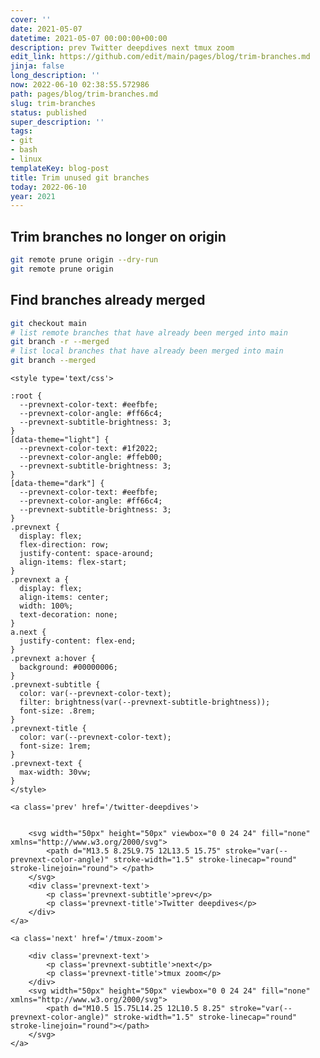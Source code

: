 ```yaml
---
cover: ''
date: 2021-05-07
datetime: 2021-05-07 00:00:00+00:00
description: prev Twitter deepdives next tmux zoom
edit_link: https://github.com/edit/main/pages/blog/trim-branches.md
jinja: false
long_description: ''
now: 2022-06-10 02:38:55.572986
path: pages/blog/trim-branches.md
slug: trim-branches
status: published
super_description: ''
tags:
- git
- bash
- linux
templateKey: blog-post
title: Trim unused git branches
today: 2022-06-10
year: 2021
---
```


## Trim branches no longer on origin

```bash
git remote prune origin --dry-run
git remote prune origin
```

## Find branches already merged

``` bash
git checkout main
# list remote branches that have already been merged into main
git branch -r --merged
# list local branches that have already been merged into main
git branch --merged
```
<div class='prevnext'>

    <style type='text/css'>

    :root {
      --prevnext-color-text: #eefbfe;
      --prevnext-color-angle: #ff66c4;
      --prevnext-subtitle-brightness: 3;
    }
    [data-theme="light"] {
      --prevnext-color-text: #1f2022;
      --prevnext-color-angle: #ffeb00;
      --prevnext-subtitle-brightness: 3;
    }
    [data-theme="dark"] {
      --prevnext-color-text: #eefbfe;
      --prevnext-color-angle: #ff66c4;
      --prevnext-subtitle-brightness: 3;
    }
    .prevnext {
      display: flex;
      flex-direction: row;
      justify-content: space-around;
      align-items: flex-start;
    }
    .prevnext a {
      display: flex;
      align-items: center;
      width: 100%;
      text-decoration: none;
    }
    a.next {
      justify-content: flex-end;
    }
    .prevnext a:hover {
      background: #00000006;
    }
    .prevnext-subtitle {
      color: var(--prevnext-color-text);
      filter: brightness(var(--prevnext-subtitle-brightness));
      font-size: .8rem;
    }
    .prevnext-title {
      color: var(--prevnext-color-text);
      font-size: 1rem;
    }
    .prevnext-text {
      max-width: 30vw;
    }
    </style>
    
    <a class='prev' href='/twitter-deepdives'>
    

        <svg width="50px" height="50px" viewbox="0 0 24 24" fill="none" xmlns="http://www.w3.org/2000/svg">
            <path d="M13.5 8.25L9.75 12L13.5 15.75" stroke="var(--prevnext-color-angle)" stroke-width="1.5" stroke-linecap="round" stroke-linejoin="round"> </path>
        </svg>
        <div class='prevnext-text'>
            <p class='prevnext-subtitle'>prev</p>
            <p class='prevnext-title'>Twitter deepdives</p>
        </div>
    </a>
    
    <a class='next' href='/tmux-zoom'>
    
        <div class='prevnext-text'>
            <p class='prevnext-subtitle'>next</p>
            <p class='prevnext-title'>tmux zoom</p>
        </div>
        <svg width="50px" height="50px" viewbox="0 0 24 24" fill="none" xmlns="http://www.w3.org/2000/svg">
            <path d="M10.5 15.75L14.25 12L10.5 8.25" stroke="var(--prevnext-color-angle)" stroke-width="1.5" stroke-linecap="round" stroke-linejoin="round"></path>
        </svg>
    </a>
  </div>